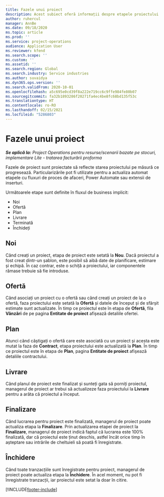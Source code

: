 ```yaml
---
title: Fazele unui proiect
description: Acest subiect oferă informații despre etapele proiectului care sunt disponibile în Microsoft Dynamics Project Operations.
author: ruhercul
manager: AnnBe
ms.date: 09/18/2020
ms.topic: article
ms.prod: ''
ms.service: project-operations
audience: Application User
ms.reviewer: kfend
ms.search.scope: ''
ms.custom: ''
ms.assetid: ''
ms.search.region: Global
ms.search.industry: Service industries
ms.author: suvaidya
ms.dyn365.ops.version: ''
ms.search.validFrom: 2020-10-01
ms.openlocfilehash: a5c695e0cd39f8a222e719cc6c9ffe984fe80b07
ms.sourcegitcommit: fa32b1893286f20271fa4ec4be8fc68bd135f53c
ms.translationtype: HT
ms.contentlocale: ro-RO
ms.lasthandoff: 02/15/2021
ms.locfileid: "5286803"
---
```

# <a name="project-stages"></a>Fazele unui proiect

_**Se aplică la:** Project Operations pentru resurse/scenarii bazate pe stocuri, implementare Lite - tratarea facturării proforma_

Fazele de proiect sunt proiectate să reflecte starea proiectului pe măsură ce progresează. Particularizările pot fi utilizate pentru a actualiza automat etapele cu fluxuri de proces de afaceri, Power Automate sau extensii de inserturi.

Următoarele etape sunt definite în fluxul de business implicit:

- Noi
- Ofertă
- Plan
- Livrare
- Terminată
- Închideți 

## <a name="new"></a>Noi

Când creați un proiect, etapa de proiect este setată la **Nou**. Dacă proiectul a fost creat dintr-un șablon, este posibil să aibă date de planificare, estimare și echipă. În caz contrar, este o schiță a proiectului, iar componentele rămase trebuie să fie introduse.

## <a name="quote"></a>Ofertă

Când asociați un proiect cu o ofertă sau când creați un proiect de la o ofertă, faza proiectului este setată la **Ofertă** și datele de început și de sfârșit estimate sunt actualizate. În timp ce proiectul este în etapa de **Ofertă**, fila **Vânzări** de pe pagina **Entitate de proiect** afișează detaliile ofertei.

## <a name="plan"></a>Plan

Atunci când câștigați o ofertă care este asociată cu un proiect și acesta este mutat la faza de **Contract**, etapa proiectului este actualizată la **Plan**. În timp ce proiectul este în etapa de **Plan**, pagina **Entitate de proiect** afișează detaliile contractului.

## <a name="deliver"></a>Livrare

Când planul de proiect este finalizat și sunteți gata să porniți proiectul, managerul de proiect ar trebui să actualizeze faza proiectului la **Livrare** pentru a arăta că proiectul a început.

## <a name="complete"></a>Finalizare 

Când lucrarea pentru proiect este finalizată, managerul de proiect poate actualiza etapa la **Finalizare**. Prin actualizarea etapei de proiect la **Finalizare**, managerul de proiect indică faptul că lucrarea este 100% finalizată, dar că proiectul este ținut deschis, astfel încât orice timp în așteptare sau intrările de cheltuieli să poată fi înregistrate.

## <a name="close"></a>Închidere

Când toate tranzacțiile sunt înregistrate pentru proiect, managerul de proiect poate actualiza etapa la **Închidere**. În acel moment, nu pot fi înregistrate tranzacții, iar proiectul este setat la doar în citire.



[!INCLUDE[footer-include](../includes/footer-banner.md)]